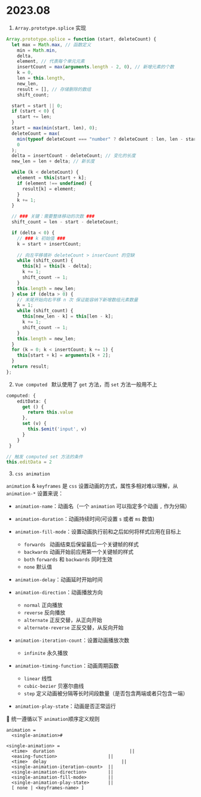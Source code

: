 # 2023.08



1. `Array.prototype.splice` 实现

```js
Array.prototype.splice = function (start, deleteCount) {
  let max = Math.max, // 函数定义
    min = Math.min,
    delta,
    element, // 代表每个单元元素
    insertCount = max(arguments.length - 2, 0), // 新增元素的个数
    k = 0,
    len = this.length,
    new_len,
    result = [], // 存储删除的数组
    shift_count;

  start = start || 0;
  if (start < 0) {
    start += len;
  }
  start = max(min(start, len), 0);
  deleteCount = max(
    min(typeof deleteCount === "number" ? deleteCount : len, len - start),
    0
  );
  delta = insertCount - deleteCount; // 变化的长度
  new_len = len + delta; // 新长度

  while (k < deleteCount) {
    element = this[start + k];
    if (element !== undefined) {
      result[k] = element;
    }
    k += 1;
  }

  // ### 关键：需要整体移动的次数 ###
  shift_count = len - start - deleteCount;

  if (delta < 0) {
    // ### k 初始值 ###
    k = start + insertCount;
      
    // 向左平移填补 deleteCount > inserCount 的空缺
    while (shift_count) {
      this[k] = this[k - delta];
      k += 1;
      shift_count -= 1;
    }
    this.length = new_len;
  } else if (delta > 0) {
    // 末尾开始向右平移 n 次 保证能容纳下新增数组元素数量
    k = 1;
    while (shift_count) {
      this[new_len - k] = this[len - k];
      k += 1;
      shift_count -= 1;
    }
    this.length = new_len;
  }
  for (k = 0; k < insertCount; k += 1) {
    this[start + k] = arguments[k + 2];
  }
  return result;
};

```



2.  `Vue computed ` 默认使用了 `get` 方法，而 `set` 方法一般用不上

```ts 
computed: {
    editData: {
      get () {
        return this.value
      },
      set (v) {
        this.$emit('input', v)
      }
    }
 }

// 触发 computed set 方法的条件
this.editData = 2 
```



3. `css animation`

`animation` & `keyframes` 是 `css` 设置动画的方式，属性多相对难以理解，从 `animation-*` 设置来说：

- `animation-name`：动画名（一个 `animation` 可以指定多个动画 `,` 作为分隔）
- `animation-duration`：动画持续时间(可设置 `s`  或者 `ms` 数值)
- `animation-fill-mode`：设置动画执行前和之后如何将样式应用在目标上
  - `forwards ` 动画结束后保留最后一个关键帧的样式
  - `backwards` 动画开始前应用第一个关键帧的样式
  - `both` `forwards` 和 `backwards` 同时生效
  - `none` 默认值
- `animation-delay`：动画延时开始时间
- `animation-direction`：动画播放方向
  - `normal` 正向播放
  - `reverse` 反向播放
  - `alternate` 正反交替，从正向开始
  - `alternate-reverse` 正反交替，从反向开始
- `animation-iteration-count`：设置动画播放次数
  - `infinite` 永久播放 

- `animation-timing-function`：动画周期函数
  - `linear` 线性
  - `cubic-bezier` 贝塞尔曲线
  - `step` 定义动画被分隔等长时间段数量（是否包含两端或者只包含一端）
- `animation-play-state`：动画是否正常运行



🔐 统一遵循以下 `animation`顺序定义规则

```text
animation = 
  <single-animation>#

<single-animation> = 
  <time>  duration                            ||
  <easing-function>                   ||
  <time>  delay                            ||
  <single-animation-iteration-count>  ||
  <single-animation-direction>        ||
  <single-animation-fill-mode>        ||
  <single-animation-play-state>       ||
  [ none | <keyframes-name> ]   
```


